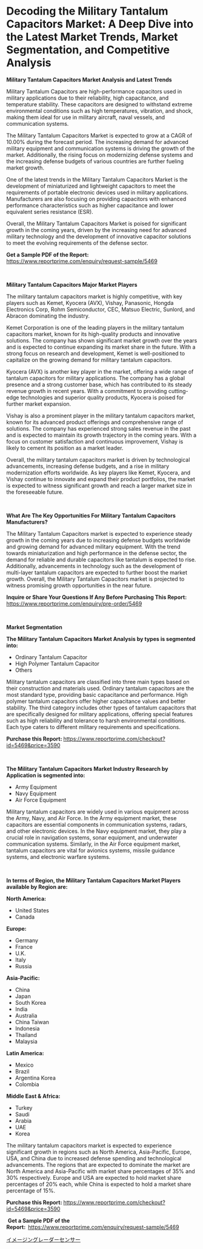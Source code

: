 <p><h1>Decoding the Military Tantalum Capacitors Market: A Deep Dive into the Latest Market Trends, Market Segmentation, and Competitive Analysis</h1></p><p><strong>Military Tantalum Capacitors Market Analysis and Latest Trends</strong></p>
<p><p>Military Tantalum Capacitors are high-performance capacitors used in military applications due to their reliability, high capacitance, and temperature stability. These capacitors are designed to withstand extreme environmental conditions such as high temperatures, vibration, and shock, making them ideal for use in military aircraft, naval vessels, and communication systems.</p><p>The Military Tantalum Capacitors Market is expected to grow at a CAGR of 10.00% during the forecast period. The increasing demand for advanced military equipment and communication systems is driving the growth of the market. Additionally, the rising focus on modernizing defense systems and the increasing defense budgets of various countries are further fueling market growth.</p><p>One of the latest trends in the Military Tantalum Capacitors Market is the development of miniaturized and lightweight capacitors to meet the requirements of portable electronic devices used in military applications. Manufacturers are also focusing on providing capacitors with enhanced performance characteristics such as higher capacitance and lower equivalent series resistance (ESR).</p><p>Overall, the Military Tantalum Capacitors Market is poised for significant growth in the coming years, driven by the increasing need for advanced military technology and the development of innovative capacitor solutions to meet the evolving requirements of the defense sector.</p></p>
<p><strong>Get a Sample PDF of the Report:&nbsp;</strong> <a href="https://www.reportprime.com/enquiry/request-sample/5469">https://www.reportprime.com/enquiry/request-sample/5469</a></p>
<p>&nbsp;</p>
<p><strong>Military Tantalum Capacitors Major Market Players</strong></p>
<p><p>The military tantalum capacitors market is highly competitive, with key players such as Kemet, Kyocera (AVX), Vishay, Panasonic, Hongda Electronics Corp, Rohm Semiconductor, CEC, Matsuo Electric, Sunlord, and Abracon dominating the industry.</p><p>Kemet Corporation is one of the leading players in the military tantalum capacitors market, known for its high-quality products and innovative solutions. The company has shown significant market growth over the years and is expected to continue expanding its market share in the future. With a strong focus on research and development, Kemet is well-positioned to capitalize on the growing demand for military tantalum capacitors.</p><p>Kyocera (AVX) is another key player in the market, offering a wide range of tantalum capacitors for military applications. The company has a global presence and a strong customer base, which has contributed to its steady revenue growth in recent years. With a commitment to providing cutting-edge technologies and superior quality products, Kyocera is poised for further market expansion.</p><p>Vishay is also a prominent player in the military tantalum capacitors market, known for its advanced product offerings and comprehensive range of solutions. The company has experienced strong sales revenue in the past and is expected to maintain its growth trajectory in the coming years. With a focus on customer satisfaction and continuous improvement, Vishay is likely to cement its position as a market leader.</p><p>Overall, the military tantalum capacitors market is driven by technological advancements, increasing defense budgets, and a rise in military modernization efforts worldwide. As key players like Kemet, Kyocera, and Vishay continue to innovate and expand their product portfolios, the market is expected to witness significant growth and reach a larger market size in the foreseeable future.</p></p>
<p>&nbsp;</p>
<p><strong>What Are The Key Opportunities For Military Tantalum Capacitors Manufacturers?</strong></p>
<p><p>The Military Tantalum Capacitors market is expected to experience steady growth in the coming years due to increasing defense budgets worldwide and growing demand for advanced military equipment. With the trend towards miniaturization and high performance in the defense sector, the demand for reliable and durable capacitors like tantalum is expected to rise. Additionally, advancements in technology such as the development of multi-layer tantalum capacitors are expected to further boost the market growth. Overall, the Military Tantalum Capacitors market is projected to witness promising growth opportunities in the near future.</p></p>
<p><strong>Inquire or Share Your Questions If Any Before Purchasing This Report:</strong> <a href="https://www.reportprime.com/enquiry/pre-order/5469">https://www.reportprime.com/enquiry/pre-order/5469</a></p>
<p>&nbsp;</p>
<p><strong>Market Segmentation</strong></p>
<p><strong>The Military Tantalum Capacitors Market Analysis by types is segmented into:</strong></p>
<p><ul><li>Ordinary Tantalum Capacitor</li><li>High Polymer Tantalum Capacitor</li><li>Others</li></ul></p>
<p><p>Military tantalum capacitors are classified into three main types based on their construction and materials used. Ordinary tantalum capacitors are the most standard type, providing basic capacitance and performance. High polymer tantalum capacitors offer higher capacitance values and better stability. The third category includes other types of tantalum capacitors that are specifically designed for military applications, offering special features such as high reliability and tolerance to harsh environmental conditions. Each type caters to different military requirements and specifications.</p></p>
<p><strong>Purchase this Report:&nbsp;</strong><a href="https://www.reportprime.com/checkout?id=5469&price=3590">https://www.reportprime.com/checkout?id=5469&price=3590</a></p>
<p>&nbsp;</p>
<p><strong>The Military Tantalum Capacitors Market Industry Research by Application is segmented into:</strong></p>
<p><ul><li>Army Equipment</li><li>Navy Equipment</li><li>Air Force Equipment</li></ul></p>
<p><p>Military tantalum capacitors are widely used in various equipment across the Army, Navy, and Air Force. In the Army equipment market, these capacitors are essential components in communication systems, radars, and other electronic devices. In the Navy equipment market, they play a crucial role in navigation systems, sonar equipment, and underwater communication systems. Similarly, in the Air Force equipment market, tantalum capacitors are vital for avionics systems, missile guidance systems, and electronic warfare systems.</p></p>
<p>&nbsp;</p>
<p><strong>In terms of Region, the Military Tantalum Capacitors Market Players available by Region are:</strong></p>
<p>
    <p> <strong> North America: </strong>
        <ul>
            <li>United States</li>
            <li>Canada</li>
        </ul>
        </p> 
    <p> <strong> Europe: </strong>
        <ul>
            <li>Germany</li>
            <li>France</li>
            <li>U.K.</li>
            <li>Italy</li>
            <li>Russia</li>
        </ul>
        </p> 
    <p> <strong> Asia-Pacific: </strong>
        <ul>
            <li>China</li>
            <li>Japan</li>
            <li>South Korea</li>
            <li>India</li>
            <li>Australia</li>
            <li>China Taiwan</li>
            <li>Indonesia</li>
            <li>Thailand</li>
            <li>Malaysia</li>
        </ul>
        </p> 
    <p> <strong> Latin America: </strong>
        <ul>
            <li>Mexico</li>
            <li>Brazil</li>
            <li>Argentina Korea</li>
            <li>Colombia</li>
        </ul>
        </p> 
    <p> <strong> Middle East & Africa: </strong>
        <ul>
            <li>Turkey</li>
            <li>Saudi</li>
            <li>Arabia</li>
            <li>UAE</li>
            <li>Korea</li>
        </ul>
    </p>
    </p>
<p><p>The military tantalum capacitors market is expected to experience significant growth in regions such as North America, Asia-Pacific, Europe, USA, and China due to increased defense spending and technological advancements. The regions that are expected to dominate the market are North America and Asia-Pacific with market share percentages of 35% and 30% respectively. Europe and USA are expected to hold market share percentages of 20% each, while China is expected to hold a market share percentage of 15%.</p></p>
<p><strong>Purchase this Report: </strong><a href="https://www.reportprime.com/checkout?id=5469&price=3590">https://www.reportprime.com/checkout?id=5469&price=3590</a></p>
<p>&nbsp;<strong>Get a Sample PDF of the Report:&nbsp;&nbsp;</strong><a href="https://www.reportprime.com/enquiry/request-sample/5469">https://www.reportprime.com/enquiry/request-sample/5469</a></p>
<p><strong></strong></p>
<p><p><a href="https://github.com/oqoeusbvpadwjs08/Market-Research-Report-List-1/blob/main/896107715794.md">イメージングレーダーセンサー</a></p></p>